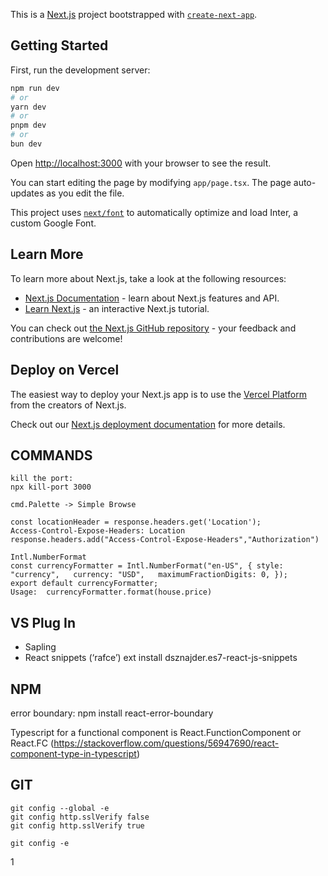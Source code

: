 This is a [Next.js](https://nextjs.org/) project bootstrapped with [`create-next-app`](https://github.com/vercel/next.js/tree/canary/packages/create-next-app).

## Getting Started

First, run the development server:

```bash
npm run dev
# or
yarn dev
# or
pnpm dev
# or
bun dev
```

Open [http://localhost:3000](http://localhost:3000) with your browser to see the result.

You can start editing the page by modifying `app/page.tsx`. The page auto-updates as you edit the file.

This project uses [`next/font`](https://nextjs.org/docs/basic-features/font-optimization) to automatically optimize and load Inter, a custom Google Font.

## Learn More

To learn more about Next.js, take a look at the following resources:

- [Next.js Documentation](https://nextjs.org/docs) - learn about Next.js features and API.
- [Learn Next.js](https://nextjs.org/learn) - an interactive Next.js tutorial.

You can check out [the Next.js GitHub repository](https://github.com/vercel/next.js/) - your feedback and contributions are welcome!

## Deploy on Vercel

The easiest way to deploy your Next.js app is to use the [Vercel Platform](https://vercel.com/new?utm_medium=default-template&filter=next.js&utm_source=create-next-app&utm_campaign=create-next-app-readme) from the creators of Next.js.

Check out our [Next.js deployment documentation](https://nextjs.org/docs/deployment) for more details.

## COMMANDS
```
kill the port:
npx kill-port 3000

cmd.Palette -> Simple Browse
```

```
const locationHeader = response.headers.get('Location');
Access-Control-Expose-Headers: Location
response.headers.add("Access-Control-Expose-Headers","Authorization")
```

```
Intl.NumberFormat
const currencyFormatter = Intl.NumberFormat("en-US", { style: "currency",   currency: "USD",   maximumFractionDigits: 0, });
export default currencyFormatter;
Usage:  currencyFormatter.format(house.price)
```

## VS Plug In

* Sapling 
* React snippets (‘rafce’) ext install dsznajder.es7-react-js-snippets 

## NPM
error boundary: npm install react-error-boundary

Typescript for a functional component is React.FunctionComponent or React.FC (https://stackoverflow.com/questions/56947690/react-component-type-in-typescript)


## GIT
```
git config --global -e
git config http.sslVerify false
git config http.sslVerify true
```
```
git config -e 
```

1